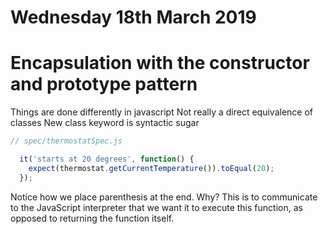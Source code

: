 # Wednesday 18th March 2019

# Encapsulation with the constructor and prototype pattern

Things are done differently in javascript
Not really a direct equivalence of classes
New class keyword is syntactic sugar

```js
// spec/thermostatSpec.js

  it('starts at 20 degrees', function() {
    expect(thermostat.getCurrentTemperature()).toEqual(20);
  });
```

Notice how we place parenthesis at the end. Why? This is to communicate to the JavaScript interpreter that we want it to execute this function, as opposed to returning the function itself.
